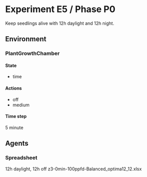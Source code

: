 # Experiment E5 / Phase P0

Keep seedlings alive with 12h daylight and 12h night.

## Environment
### PlantGrowthChamber
#### State
  - time

#### Actions
  - off
  - medium

#### Time step
5 minute

## Agents
### Spreadsheet
12h daylight, 12h off
z3-0min-100ppfd-Balanced_optima12_12.xlsx
